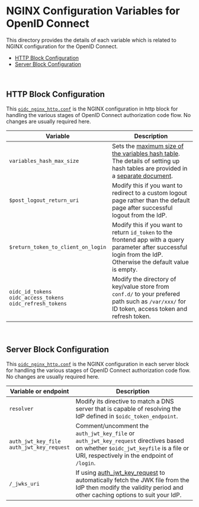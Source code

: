 # NGINX Configuration Variables for OpenID Connect
This directory provides the details of each variable which is related to NGINX configuration for the OpenID Connect.

- [HTTP Block Configuration](#http-block-configuration)
- [Server Block Configuration](#server-block-configuration)

<br>

## HTTP Block Configuration
This [`oidc_nginx_http.conf`](../../oidc_nginx_http.conf) is the NGINX configuration in http block for handling the various stages of OpenID Connect authorization code flow. No changes are usually required here.

| Variable                           | Description                                                                                       |
|------------------------------------|---------------------------------------------------------------------------------------------------|
| `variables_hash_max_size`          | Sets the [maximum size of the variables hash table](http://nginx.org/en/docs/http/ngx_http_core_module.html#variables_hash_max_size). The details of setting up hash tables are provided in a [separate document](http://nginx.org/en/docs/hash.html). |
| `$post_logout_return_uri`          | Modify this if you want to redirect to a custom logout page rather than the default page after successful logout from the IdP. |
| `$return_token_to_client_on_login` | Modify this if you want to return `id_token` to the frontend app with a query parameter after successful login from the IdP. Otherwise the default value is empty. |
| `oidc_id_tokens` <br> `oidc_access_tokens` <br> `oidc_refresh_tokens` | Modify the directory of key/value store from `conf.d/` to your prefered path such as `/var/xxx/` for ID token, access token and refresh token.   |

<br>


## Server Block Configuration

This [`oidc_nginx_http.conf`](../../oidc_nginx_http.conf) is the NGINX configuration in each server block for handling the various stages of OpenID Connect authorization code flow. No changes are usually required here.

| Variable or endpoint               | Description                                                                                                        |
|------------------------------------|--------------------------------------------------------------------------------------------------------------------|
| `resolver`                         | Modify its directive to match a DNS server that is capable of resolving the IdP defined in `$oidc_token_endpoint`. |
| `auth_jwt_key_file` <br> `auth_jwt_key_request` | Comment/uncomment the `auth_jwt_key_file` or `auth_jwt_key_request` directives based on whether `$oidc_jwt_keyfile` is a file or URI, respectively in the endpoint of `/login`. |
| `/_jwks_uri`                       | If using [auth_jwt_key_request](http://nginx.org/en/docs/http/ngx_http_auth_jwt_module.html#auth_jwt_key_request) to automatically fetch the JWK file from the IdP then modify the validity period and other caching options to suit your IdP. |

